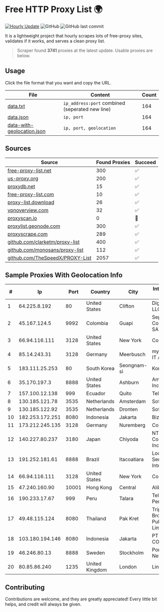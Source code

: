 
# Free HTTP Proxy List 🌍

[![Hourly Update](https://github.com/mertguvencli/http-proxy-list/actions/workflows/main.yml/badge.svg?branch=main)](https://github.com/mertguvencli/http-proxy-list/actions/workflows/main.yml)
![GitHub](https://img.shields.io/github/license/mertguvencli/http-proxy-list)
![GitHub last commit](https://img.shields.io/github/last-commit/mertguvencli/http-proxy-list)

It is a lightweight project that hourly scrapes lots of free-proxy sites, validates if it works, and serves a clean proxy list.


> Scraper found **3741** proxies at the latest update. Usable proxies are below.

## Usage

Click the file format that you want and copy the URL.


|File|Content|Count|
|----|-------|-----|
|[data.txt](https://raw.githubusercontent.com/mertguvencli/http-proxy-list/main/proxy-list/data.txt)|`ip_address:port` combined (seperated new line)|164|
|[data.json](https://raw.githubusercontent.com/mertguvencli/http-proxy-list/main/proxy-list/data.json)|`ip, port`|164|
|[data-with-geolocation.json](https://raw.githubusercontent.com/mertguvencli/http-proxy-list/main/proxy-list/data-with-geolocation.json)|`ip, port, geolocation`|164|

## Sources

|Source|Found Proxies|Succeed|
|------|-------------|-------|
|[free-proxy-list.net](https://free-proxy-list.net)|300|✅|
|[us-proxy.org](https://www.us-proxy.org)|200|✅|
|[proxydb.net](http://proxydb.net)|15|✅|
|[free-proxy-list.com](https://free-proxy-list.com/?page=&port=&type%5B%5D=http&type%5B%5D=https&up_time=0&search=Search)|10|✅|
|[proxy-list.download](https://www.proxy-list.download/HTTP)|26|✅|
|[vpnoverview.com](https://vpnoverview.com/privacy/anonymous-browsing/free-proxy-servers)|32|✅|
|[proxyscan.io](https://www.proxyscan.io)|0|🚫|
|[proxylist.geonode.com](https://proxylist.geonode.com/api/proxy-list?limit=300&page=1&sort_by=lastChecked&sort_type=desc&protocols=http,https)|300|✅|
|[proxyscrape.com](https://api.proxyscrape.com/v2/?request=displayproxies&protocol=http&timeout=10000&country=all&ssl=all&anonymity=all)|289|✅|
|[github.com/clarketm/proxy-list](https://raw.githubusercontent.com/clarketm/proxy-list/master/proxy-list-raw.txt)|400|✅|
|[github.com/monosans/proxy-list](https://raw.githubusercontent.com/monosans/proxy-list/main/proxies/http.txt)|112|✅|
|[github.com/TheSpeedX/PROXY-List](https://raw.githubusercontent.com/TheSpeedX/PROXY-List/master/http.txt)|2057|✅|


## Sample Proxies With Geolocation Info

|#|Ip|Port|Country|City|Internet Service Provider|
|-|--|----|-------|----|-------------------------|
|1|64.225.8.192|80|United States|Clifton|DigitalOcean, LLC|
|2|45.167.124.5|9992|Colombia|Guapi|Sepcom Comunicaciones SAS|
|3|66.94.116.111|3128|United States|New York|Contabo Inc.|
|4|85.14.243.31|3128|Germany|Meerbusch|myLoc managed IT AG|
|5|183.111.25.253|80|South Korea|Seongnam-si|Korea Telecom|
|6|35.170.197.3|8888|United States|Ashburn|Amazon.com, Inc.|
|7|157.100.12.138|999|Ecuador|Quito|Telconet S.A|
|8|130.185.121.78|3535|Netherlands|Amsterdam|Softqloud GmbH|
|9|130.185.122.92|3535|Netherlands|Dronten|Softqloud GmbH|
|10|182.253.172.251|8080|Indonesia|Jakarta|Biznet Metronet|
|11|173.212.245.135|3128|Germany|Nuremberg|Contabo GmbH|
|12|140.227.80.237|3180|Japan|Chiyoda|NTT PC Communications, Inc.|
|13|191.252.181.61|8888|Brazil|Itacoatiara|Locaweb Serviços de Internet S/A|
|14|66.94.116.111|3128|United States|New York|Contabo Inc.|
|15|47.240.160.90|10001|Hong Kong|Central|Alibaba.com LLC|
|16|190.233.17.67|999|Peru|Talara|Telefonica del Peru|
|17|49.48.115.124|8080|Thailand|Pak Kret|Triple T Broadband Public Company Limited|
|18|103.180.194.146|8080|Indonesia|Jakarta|PT INDONESIA COMNETS PLUS|
|19|46.246.80.13|8888|Sweden|Stockholm|Portlane Network|
|20|80.85.86.240|1235|United Kingdom|London|Linode, LLC|



## Contributing

Contributions are welcome, and they are greatly appreciated! Every
little bit helps, and credit will always be given.

